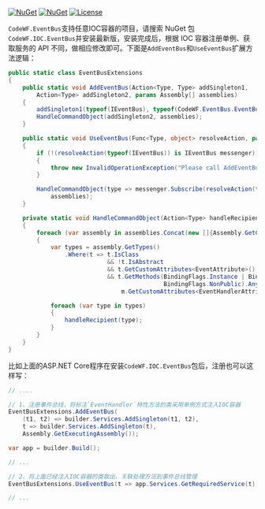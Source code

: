 [![NuGet](https://img.shields.io/nuget/v/CodeWF.IOC.EventBus.svg)](https://www.nuget.org/packages/CodeWF.IOC.EventBus/)
[![NuGet](https://img.shields.io/nuget/dt/CodeWF.IOC.EventBus.svg)](https://www.nuget.org/packages/CodeWF.IOC.EventBus/)
[![License](https://img.shields.io/github/license/dotnet9/CodeWF.EventBus)](LICENSE)

`CodeWF.EventBus`支持任意IOC容器的项目，请搜索 NuGet 包`CodeWF.IOC.EventBus`并安装最新版，安装完成后，根据 IOC 容器注册单例、获取服务的 API 不同，做相应修改即可。下面是`AddEventBus`和`UseEventBus`扩展方法逻辑：

```csharp
public static class EventBusExtensions
{
    public static void AddEventBus(Action<Type, Type> addSingleton1,
        Action<Type> addSingleton2, params Assembly[] assemblies)
    {
        addSingleton1(typeof(IEventBus), typeof(CodeWF.EventBus.EventBus));
        HandleCommandObject(addSingleton2, assemblies);
    }

    public static void UseEventBus(Func<Type, object> resolveAction, params Assembly[] assemblies)
    {
        if (!(resolveAction(typeof(IEventBus)) is IEventBus messenger))
        {
            throw new InvalidOperationException("Please call AddEventBus before calling UseEventBus");
        }

        HandleCommandObject(type => messenger.Subscribe(resolveAction(type)),
            assemblies);
    }

    private static void HandleCommandObject(Action<Type> handleRecipient, params Assembly[] assemblies)
    {
        foreach (var assembly in assemblies.Concat(new []{Assembly.GetCallingAssembly()}))
        {
            var types = assembly.GetTypes()
                .Where(t => t.IsClass
                            && !t.IsAbstract
                            && t.GetCustomAttributes<EventAttribute>().Any()
                            && t.GetMethods(BindingFlags.Instance | BindingFlags.Static | BindingFlags.Public |
                                            BindingFlags.NonPublic).Any(m =>
                                m.GetCustomAttributes<EventHandlerAttribute>().Any()));

            foreach (var type in types)
            {
                handleRecipient(type);
            }
        }
    }
}
```

比如上面的ASP.NET Core程序在安装`CodeWF.IOC.EventBus`包后，注册也可以这样写：

```csharp
// ....

// 1、注册事件总线，将标注`EventHandler`特性方法的类采用单例方式注入IOC容器
EventBusExtensions.AddEventBus(
    (t1, t2) => builder.Services.AddSingleton(t1, t2),
    t => builder.Services.AddSingleton(t),
    Assembly.GetExecutingAssembly());

var app = builder.Build();

// ...

// 2、将上面已经注入IOC容器的类取出、关联处理方法到事件总线管理
EventBusExtensions.UseEventBus(t => app.Services.GetRequiredService(t), Assembly.GetExecutingAssembly());

// ...
```